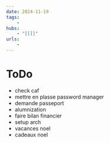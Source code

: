 ```yaml
---
date: 2024-11-19
tags:
    -
hubs:
    - "[[]]"
urls:
    -
---
```


# ToDo 
- check caf
- mettre en plasse password manager
- demande passeport
- alumnization
- faire bilan financier
- setup arch
- vacances noel
- cadeaux noel


